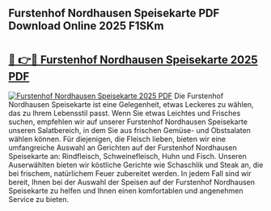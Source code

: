 ## Furstenhof Nordhausen Speisekarte PDF Download Online 2025 F1SKm

# <h2><a href="http://gc7pmmy.nevu.top/?p=Furstenhof+Nordhausen+Speisekarte">🔗 👉🔴 Furstenhof Nordhausen Speisekarte 2025 PDF</a></h2>

[![Furstenhof Nordhausen Speisekarte 2025 PDF](https://i.imgur.com/dBaPXMq.png)](http://gc7pmmy.nevu.top/?p=Furstenhof+Nordhausen+Speisekarte)
Die Furstenhof Nordhausen Speisekarte ist eine Gelegenheit, etwas Leckeres zu wählen, das zu Ihrem Lebensstil passt. Wenn Sie etwas Leichtes und Frisches suchen, empfehlen wir auf unserer Furstenhof Nordhausen Speisekarte unseren Salatbereich, in dem Sie aus frischen Gemüse- und Obstsalaten wählen können. Für diejenigen, die Fleisch lieben, bieten wir eine umfangreiche Auswahl an Gerichten auf der Furstenhof Nordhausen Speisekarte an: Rindfleisch, Schweinefleisch, Huhn und Fisch. Unseren Auserwählten bieten wir köstliche Gerichte wie Schaschlik und Steak an, die bei frischem, natürlichem Feuer zubereitet werden. In jedem Fall sind wir bereit, Ihnen bei der Auswahl der Speisen auf der Furstenhof Nordhausen Speisekarte zu helfen und Ihnen einen komfortablen und angenehmen Service zu bieten.
